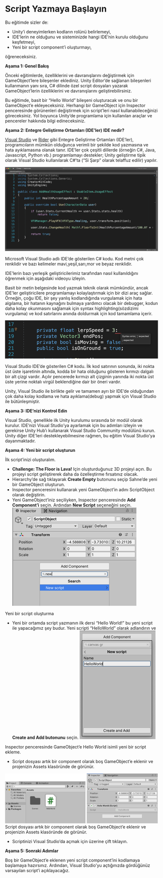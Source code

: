 # Script Yazmaya Başlayın

Bu eğitimde sizler de:

- Unity’i deneyimlerken kodların rolünü belirlemeyi,
- IDE’lerin ne olduğunu ve sisteminizde hangi IDE’nin kurulu olduğunu keşfetmeyi,
- Yeni bir script component’i oluşturmayı,

öğreneceksiniz.

**Aşama 1: Genel Bakış**

Önceki eğitimlerde, özelliklerini ve davranışlarını değiştirmek için GameObject’lere bileşenler eklediniz. Unity Editor’de sağlanan bileşenleri kullanmanın yanı sıra, C# dilinde özel script dosyaları yazarak GameObject’lerin özelliklerini ve davranışlarını geliştirebilirsiniz.

Bu eğitimde, basit bir “Hello World” bileşeni oluşturacak ve onu bir GameObject’e ekleyeceksiniz. Herhangi bir GameObject için Inspector penceresinde görünenleri değiştirmek için script’leri nasıl kullanabileceğinizi göreceksiniz. Yol boyunca Unity’de programlama için kullanılan araçlar ve pencereler hakkında bilgi edineceksiniz.

**Aşama 2: Entegre Geliştirme Ortamları (IDE’ler)**
**IDE nedir?**

[Visual Studio](https://visualstudio.microsoft.com/) ve [Rider](https://www.jetbrains.com/rider/) gibi Entegre Geliştirme Ortamları (IDE’ler), programcıların mümkün olduğunca verimli bir şekilde kod yazmasına ve hata ayıklamasına olanak tanır. IDE’ler çok çeşitli dillerde (örneğin C#, Java, Javascript, Python vb.) programlamayı destekler; Unity geliştirme tipik olarak Visual Studio kullanılarak C#’ta (“Si Şarp” olarak telaffuz edilir) yapılır.

![figures](https://raw.githubusercontent.com/Kodluyoruz/taskforce/main/unity-essentials/get-started-with-scripts/figures/Foundations_UnityRT3D_1.2.5.1_visual-studio.png)

Microsoft Visual Studio adlı IDE’de gösterilen C# kodu. Kod metni çok renklidir ve bazı kelimeler mavi,yeşil,sarı,mor ve beyaz renklidir.

IDE’lerin bazı yerleşik geliştiricilerimiz tarafından nasıl kullanıldığını öğrenmek için aşağıdaki videoyu izleyin.

Basit bir metin belgesinde kod yazmak teknik olarak mümkündür, ancak IDE’ler geliştiricilere programlamayı kolaylaştırmak için bir dizi araç sağlar. Örneğin, çoğu IDE, bir şey yanlış kodlandığında vurgulamak için hata algılama, bir hatanın kaynağını bulmaya yardımcı olacak bir debugger, kodun daha kolay okunmasını sağlamak için syntax highlighting(sözdizimi vurgulama) ve kod satırlarını anında doldurmak için kod tamamlama içerir.

![figures](https://raw.githubusercontent.com/Kodluyoruz/taskforce/main/unity-essentials/get-started-with-scripts/figures/Foundations_UnityRT3D_1.2.5.2_error-checking.png)

Visual Studio IDE’de gösterilen C# kodu. İlk kod satırının sonunda, iki nokta üst üste işaretinin altında, kodda bir hata olduğunu gösteren kırmızı dalgalı bir alt çizgi vardır. Açılır pencerede kırmızı alt çizginin yanında iki nokta üst üste yerine noktalı virgül beklendiğine dair bir öneri vardır.

Unity, Visual Studio ile birlikte gelir ve tamamen ayrı bir IDE’de olduğundan çok daha kolay kodlama ve hata ayıklama(debug) yapmak için Visual Studio ile bütünleşmiştir.

**Aşama 3: IDE’nizi Kontrol Edin**

Visual Studio, genellikle ilk Unity kurulumu sırasında bir modül olarak kurulur. IDE’nizi Visual Studio’ya ayarlamak için bu adımları izleyin ve gerekirse Unity Hub’ı kullanarak Visual Studio Community modülünü kurun. Unity diğer IDE’leri destekleyebilmesine rağmen, bu eğitim Visual Studio’ya dayanmaktadır.


**Aşama 4: Yeni bir script oluşturun**

İlk script’inizi oluşturalım.
-  **Challenge: The Floor is Lava!** Için oluşturduğunuz 3D projeyi açın. Bu projeyi script geliştirerek daha da özelleştirme fırsatınız olacak.
-  Hierarchy’de sağ tıklayarak **Create Empty** butonunu seçip Sahne’de yeni bir GameObject oluşturun.
-  Inspector penceresini kullanarak yeni GameObject’in adını ScriptObject olarak değiştirin.
-  Yeni GameObject’iniz seçiliyken, Inspector penceresinde **Add Component’i** seçin. Ardından **New Script** seçeneğini seçin.
![figures](https://raw.githubusercontent.com/Kodluyoruz/taskforce/main/unity-essentials/get-started-with-scripts/figures/B.3.1-NewScript.png)

Yeni bir script oluşturma
-  Yeni bir ortamda script yazmanın ilk dersi “Hello World!” bu yeni script ile yapacağımız şey budur. Yeni scripti “HelloWorld” olarak adlandırın ve **Create and Add butonunu** seçin.
![figures](https://raw.githubusercontent.com/Kodluyoruz/taskforce/main/unity-essentials/get-started-with-scripts/figures/B.3.1_img1.png)

Inspector penceresinde GameObject’e Hello World isimli yeni bir script ekleme. 
-  Script dosyası artık bir component olarak boş GameObject’e eklenir ve projenizin Assets klasöründe de görünür.

![figures](https://raw.githubusercontent.com/Kodluyoruz/taskforce/main/unity-essentials/get-started-with-scripts/figures/B.3.1_img2.png)
Script dosyası artık bir component olarak boş GameObject’e eklenir ve projenizin Assets klasöründe de görünür.

-  Scriptinizi Visual Studio’da açmak için üzerine çift tıklayın. 

**Aşama 5: Sonraki Adımlar**

Boş bir GameObject’e eklenen yeni script component’ini kodlamaya başlamaya hazırsınız. Ardından, Visual Studio’yu açtığınızda gördüğünüz varsayılan script’i açıklayacağız.





